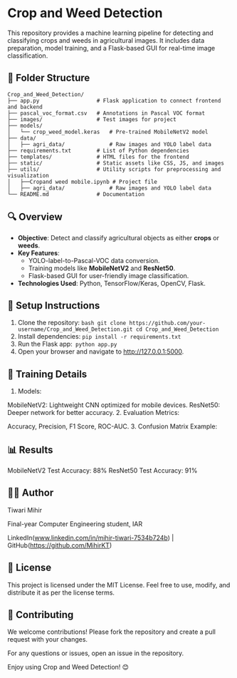 # Crop and Weed Detection  

This repository provides a machine learning pipeline for detecting and classifying crops and weeds in agricultural images. It includes data preparation, model training, and a Flask-based GUI for real-time image classification.

## 📂 Folder Structure

```plaintext
Crop_and_Weed_Detection/
├── app.py                  # Flask application to connect frontend and backend
├── pascal_voc_format.csv   # Annotations in Pascal VOC format
├── images/                 # Test images for project
├── models/
│   └── crop_weed_model.keras   # Pre-trained MobileNetV2 model
├── data/
│   ├── agri_data/              # Raw images and YOLO label data
├── requirements.txt        # List of Python dependencies
├── templates/              # HTML files for the frontend
├── static/                 # Static assets like CSS, JS, and images
├── utils/                  # Utility scripts for preprocessing and visualization
│   ├──Cropand weed mobile.ipynb # Project file
│   ├── agri_data/              # Raw images and YOLO label data
└── README.md               # Documentation
```


## 🔍 Overview  

- **Objective**: Detect and classify agricultural objects as either **crops** or **weeds**.
- **Key Features**:
  - YOLO-label-to-Pascal-VOC data conversion.
  - Training models like **MobileNetV2** and **ResNet50**.
  - Flask-based GUI for user-friendly image classification.
- **Technologies Used**: Python, TensorFlow/Keras, OpenCV, Flask.

## 🚀 Setup Instructions  

1. Clone the repository:  ```bash git clone https://github.com/your-username/Crop_and_Weed_Detection.git
   cd Crop_and_Weed_Detection```
2. Install dependencies: ```pip install -r requirements.txt```
3. Run the Flask app:``` python app.py```
4. Open your browser and navigate to http://127.0.0.1:5000.

## 🧪 Training Details

1. Models:

MobileNetV2: Lightweight CNN optimized for mobile devices.
ResNet50: Deeper network for better accuracy.
2. Evaluation Metrics:

Accuracy, Precision, F1 Score, ROC-AUC.
3. Confusion Matrix Example:

## 📊 Results
MobileNetV2 Test Accuracy: 88%
ResNet50 Test Accuracy: 91%

## 👨‍💻 Author

Tiwari Mihir

Final-year Computer Engineering student, IAR

LinkedIn(www.linkedin.com/in/mihir-tiwari-7534b724b) | GitHub(https://github.com/MihirKT)

## 📄 License

This project is licensed under the MIT License. Feel free to use, modify, and distribute it as per the license terms.

## 🤝 Contributing

We welcome contributions! Please fork the repository and create a pull request with your changes.


For any questions or issues, open an issue in the repository.

Enjoy using Crop and Weed Detection! 😊




